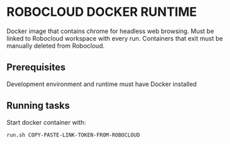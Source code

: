 # ROBOCLOUD DOCKER RUNTIME

Docker image that contains chrome for headless web browsing. Must be linked to Robocloud workspace with every run. Containers that exit must be manually deleted from Robocloud.

## Prerequisites
Development environment and runtime must have Docker installed

## Running tasks

Start docker container with:

    run.sh COPY-PASTE-LINK-TOKEN-FROM-ROBOCLOUD

